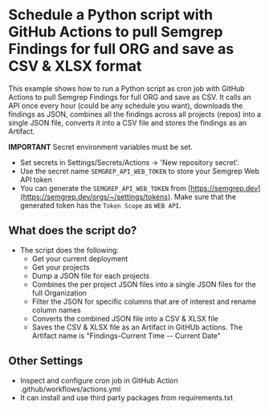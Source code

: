 # Schedule a Python script with GitHub Actions to pull Semgrep Findings for full ORG and save as CSV & XLSX format

This example shows how to run a Python script as cron job with GitHub Actions to pull Semgrep Findings for full ORG and save as CSV. It calls an API once every hour (could be any schedule you want), downloads the findings as JSON, combines all the findings across all projects (repos) into a single JSON file, converts it into a CSV file and stores the findings as an Artifact.

**IMPORTANT** Secret environment variables must be set. 
* Set secrets in Settings/Secrets/Actions -> 'New repository secret'.
* Use the  secret name `SEMGREP_API_WEB_TOKEN` to store your Semgrep Web API token
* You can generate the `SEMGREP_API_WEB_TOKEN` from [https://semgrep.dev](https://semgrep.dev/orgs/~/settings/tokens). Make sure that the generated token has the `Token Scope` as  `WEB API`.

## What does the script do?
* The script does the following:
  * Get your current deployment
  * Get your projects
  * Dump a JSON file for each projects
  * Combines the per project JSON files into a single JSON files for the full Organization
  * Filter the JSON for specific columns that are of interest and rename column names
  * Converts the combined JSON file into a CSV & XLSX file
  * Saves the CSV & XLSX file as an Artifact in GitHUb actions. The Artifact name is "Findings-Current Time -- Current Date"

## Other Settings
* Inspect and configure cron job in GitHub Action .github/workflows/actions.yml
* It can install and use third party packages from requirements.txt

